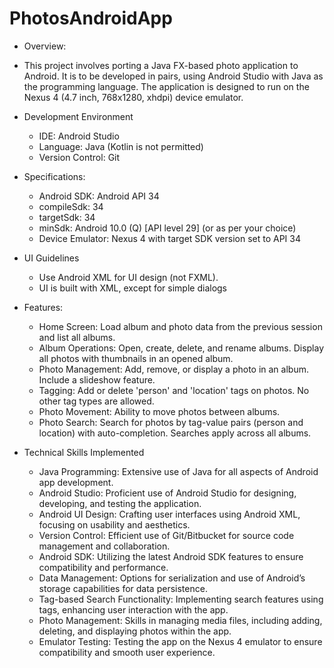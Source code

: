 # PhotosAndroidApp

* Overview:
- This project involves porting a Java FX-based photo application to Android. It is to be developed in pairs, using Android Studio with Java as the programming language. The application is designed to run on the Nexus 4 (4.7 inch, 768x1280, xhdpi) device emulator.

* Development Environment
   - IDE: Android Studio
   - Language: Java (Kotlin is not permitted)
   - Version Control: Git


* Specifications: 
   - Android SDK: Android API 34
   - compileSdk: 34
   - targetSdk: 34
   - minSdk: Android 10.0 (Q) [API level 29] (or as per your choice)
   - Device Emulator: Nexus 4 with target SDK version set to API 34

* UI Guidelines
   - Use Android XML for UI design (not FXML).
   - UI is built with XML, except for simple dialogs

* Features:
   - Home Screen: Load album and photo data from the previous session and list all albums.
   - Album Operations: Open, create, delete, and rename albums. Display all photos with thumbnails in an opened album.
   - Photo Management: Add, remove, or display a photo in an album. Include a slideshow feature.
   - Tagging: Add or delete 'person' and 'location' tags on photos. No other tag types are allowed.
   - Photo Movement: Ability to move photos between albums.
   - Photo Search: Search for photos by tag-value pairs (person and location) with auto-completion. Searches apply across all albums.

* Technical Skills Implemented
   - Java Programming: Extensive use of Java for all aspects of Android app development.
   - Android Studio: Proficient use of Android Studio for designing, developing, and testing the application.
   - Android UI Design: Crafting user interfaces using Android XML, focusing on usability and aesthetics.
   - Version Control: Efficient use of Git/Bitbucket for source code management and collaboration.
   - Android SDK: Utilizing the latest Android SDK features to ensure compatibility and performance.
   - Data Management: Options for serialization and use of Android’s storage capabilities for data persistence.
   - Tag-based Search Functionality: Implementing search features using tags, enhancing user interaction with the app.
   - Photo Management: Skills in managing media files, including adding, deleting, and displaying photos within the app.
   - Emulator Testing: Testing the app on the Nexus 4 emulator to ensure compatibility and smooth user experience.
